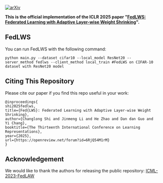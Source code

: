 
[![arXiv](https://img.shields.io/badge/arXiv-2503.15111-b31b1b.svg)](https://arxiv.org/abs/2503.15111)

**This is the official implementation of the ICLR 2025 paper "[FedLWS: Federated Learning with Adaptive Layer-wise Weight Shrinking](https://openreview.net/pdf?id=6RjQ54M1rM)".**

## FedLWS
You can run FedLWS with the following command:

```
python main.py --dataset cifar10 --local_model ResNet20 --server_method fedlws --client_method local_train #FedLWS on CIFAR-10 dataset with ResNet20 model
```



## Citing This Repository

Please cite our paper if you find this repo useful in your work:

```
@inproceedings{
shi2025fedlws,
title={Fed{LWS}: Federated Learning with Adaptive Layer-wise Weight Shrinking},
author={Changlong Shi and Jinmeng Li and He Zhao and Dan dan Guo and Yi Chang},
booktitle={The Thirteenth International Conference on Learning Representations},
year={2025},
url={https://openreview.net/forum?id=6RjQ54M1rM}
}
```


## Acknowledgement

We would like to thank the authors for releasing the public repository: [ICML-2023-FedLAW](https://github.com/ZexiLee/ICML-2023-FedLAW/tree/main)
